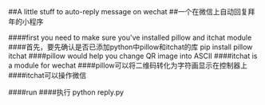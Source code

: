 ##A little stuff to auto-reply message on wechat
##一个在微信上自动回复拜年的小程序

####first you need to make sure you've installed pillow and itchat module
####首先，要先确认是否已添加python中pillow和itchat的库
		pip install pillow itchat
####pillow would help you change QR image into ASCII
####itchat is a module for wechat
####pillow可以将二维码转化为字符画显示在控制器上
####itchat可以操作微信

####run
####执行
		python reply.py